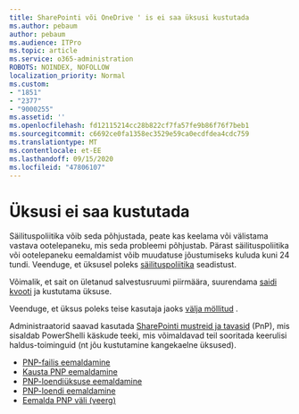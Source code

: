 ```yaml
---
title: SharePointi või OneDrive ' is ei saa üksusi kustutada
ms.author: pebaum
author: pebaum
ms.audience: ITPro
ms.topic: article
ms.service: o365-administration
ROBOTS: NOINDEX, NOFOLLOW
localization_priority: Normal
ms.custom:
- "1851"
- "2377"
- "9000255"
ms.assetid: ''
ms.openlocfilehash: fd12115214cc28b822cf7fa57fe9b86f76f7beb1
ms.sourcegitcommit: c6692ce0fa1358ec3529e59ca0ecdfdea4cdc759
ms.translationtype: MT
ms.contentlocale: et-EE
ms.lasthandoff: 09/15/2020
ms.locfileid: "47806107"
---
```

# <a name="unable-to-delete-items"></a>Üksusi ei saa kustutada

Säilituspoliitika võib seda põhjustada, peate kas keelama või välistama vastava ootelepaneku, mis seda probleemi põhjustab. Pärast säilituspoliitika või ootelepaneku eemaldamist võib muudatuse jõustumiseks kuluda kuni 24 tundi. Veenduge, et üksusel poleks [säilituspoliitika](https://docs.microsoft.com/microsoft-365/compliance/retention-policies) seadistust.

Võimalik, et sait on ületanud salvestusruumi piirmäära, suurendama [saidi kvooti](https://docs.microsoft.com/powershell/module/sharepoint-online/set-sposite?view=sharepoint-ps) ja kustutama üksuse.

Veenduge, et üksus poleks teise kasutaja jaoks [välja möllitud](https://support.office.com/article/check-out-check-in-or-discard-changes-to-files-in-a-library-7e2c12a9-a874-4393-9511-1378a700f6de) .

Administraatorid saavad kasutada [SharePointi mustreid ja tavasid](https://docs.microsoft.com/powershell/sharepoint/sharepoint-pnp/sharepoint-pnp-cmdlets?view=sharepoint-ps#installation) (PnP), mis sisaldab PowerShelli käskude teeki, mis võimaldavad teil sooritada keerulisi haldus-toiminguid (nt jõu kustutamine kangekaelne üksused).
- [PNP-failis eemaldamine](https://docs.microsoft.com/powershell/module/sharepoint-pnp/remove-pnpfile?view=sharepoint-ps)
- [Kausta PNP eemaldamine](https://docs.microsoft.com/powershell/module/sharepoint-pnp/remove-pnpfolder?view=sharepoint-ps)
- [PNP-loendiüksuse eemaldamine](https://docs.microsoft.com/powershell/module/sharepoint-pnp/remove-pnplistitem?view=sharepoint-ps)
- [PNP-loendi eemaldamine](https://docs.microsoft.com/powershell/module/sharepoint-pnp/remove-pnplist?view=sharepoint-ps)
- [Eemalda PNP väli (veerg)](https://docs.microsoft.com/powershell/module/sharepoint-pnp/remove-pnpfield?view=sharepoint-ps)